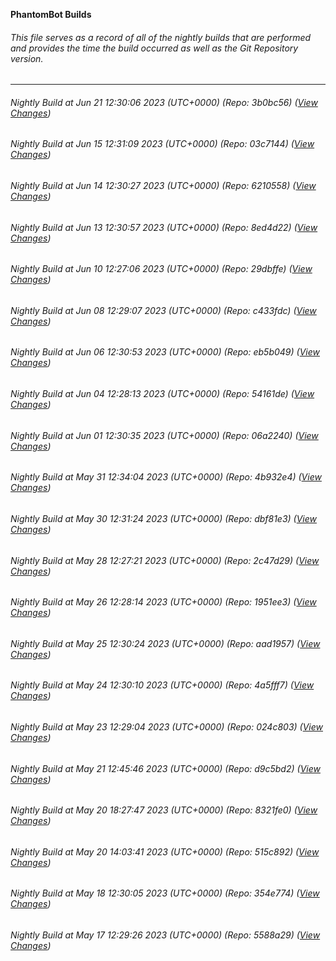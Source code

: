 **PhantomBot Builds**

###### This file serves as a record of all of the nightly builds that are performed and provides the time the build occurred as well as the Git Repository version.
-------------------------------------------------------------------------------------------------------------
###### Nightly Build at Jun 21 12:30:06 2023 (UTC+0000) (Repo: 3b0bc56) ([View Changes](https://github.com/PhantomBot/PhantomBot/compare/03c7144...3b0bc56))
###### Nightly Build at Jun 15 12:31:09 2023 (UTC+0000) (Repo: 03c7144) ([View Changes](https://github.com/PhantomBot/PhantomBot/compare/6210558...03c7144))
###### Nightly Build at Jun 14 12:30:27 2023 (UTC+0000) (Repo: 6210558) ([View Changes](https://github.com/PhantomBot/PhantomBot/compare/8ed4d22...6210558))
###### Nightly Build at Jun 13 12:30:57 2023 (UTC+0000) (Repo: 8ed4d22) ([View Changes](https://github.com/PhantomBot/PhantomBot/compare/29dbffe...8ed4d22))
###### Nightly Build at Jun 10 12:27:06 2023 (UTC+0000) (Repo: 29dbffe) ([View Changes](https://github.com/PhantomBot/PhantomBot/compare/c433fdc...29dbffe))
###### Nightly Build at Jun 08 12:29:07 2023 (UTC+0000) (Repo: c433fdc) ([View Changes](https://github.com/PhantomBot/PhantomBot/compare/eb5b049...c433fdc))
###### Nightly Build at Jun 06 12:30:53 2023 (UTC+0000) (Repo: eb5b049) ([View Changes](https://github.com/PhantomBot/PhantomBot/compare/54161de...eb5b049))
###### Nightly Build at Jun 04 12:28:13 2023 (UTC+0000) (Repo: 54161de) ([View Changes](https://github.com/PhantomBot/PhantomBot/compare/06a2240...54161de))
###### Nightly Build at Jun 01 12:30:35 2023 (UTC+0000) (Repo: 06a2240) ([View Changes](https://github.com/PhantomBot/PhantomBot/compare/4b932e4...06a2240))
###### Nightly Build at May 31 12:34:04 2023 (UTC+0000) (Repo: 4b932e4) ([View Changes](https://github.com/PhantomBot/PhantomBot/compare/dbf81e3...4b932e4))
###### Nightly Build at May 30 12:31:24 2023 (UTC+0000) (Repo: dbf81e3) ([View Changes](https://github.com/PhantomBot/PhantomBot/compare/2c47d29...dbf81e3))
###### Nightly Build at May 28 12:27:21 2023 (UTC+0000) (Repo: 2c47d29) ([View Changes](https://github.com/PhantomBot/PhantomBot/compare/1951ee3...2c47d29))
###### Nightly Build at May 26 12:28:14 2023 (UTC+0000) (Repo: 1951ee3) ([View Changes](https://github.com/PhantomBot/PhantomBot/compare/aad1957...1951ee3))
###### Nightly Build at May 25 12:30:24 2023 (UTC+0000) (Repo: aad1957) ([View Changes](https://github.com/PhantomBot/PhantomBot/compare/4a5fff7...aad1957))
###### Nightly Build at May 24 12:30:10 2023 (UTC+0000) (Repo: 4a5fff7) ([View Changes](https://github.com/PhantomBot/PhantomBot/compare/024c803...4a5fff7))
###### Nightly Build at May 23 12:29:04 2023 (UTC+0000) (Repo: 024c803) ([View Changes](https://github.com/PhantomBot/PhantomBot/compare/d9c5bd2...024c803))
###### Nightly Build at May 21 12:45:46 2023 (UTC+0000) (Repo: d9c5bd2) ([View Changes](https://github.com/PhantomBot/PhantomBot/compare/8321fe0...d9c5bd2))
###### Nightly Build at May 20 18:27:47 2023 (UTC+0000) (Repo: 8321fe0) ([View Changes](https://github.com/PhantomBot/PhantomBot/compare/515c892...8321fe0))
###### Nightly Build at May 20 14:03:41 2023 (UTC+0000) (Repo: 515c892) ([View Changes](https://github.com/PhantomBot/PhantomBot/compare/354e774...515c892))
###### Nightly Build at May 18 12:30:05 2023 (UTC+0000) (Repo: 354e774) ([View Changes](https://github.com/PhantomBot/PhantomBot/compare/5588a29...354e774))
###### Nightly Build at May 17 12:29:26 2023 (UTC+0000) (Repo: 5588a29) ([View Changes](https://github.com/PhantomBot/PhantomBot/compare/6463564...5588a29))
